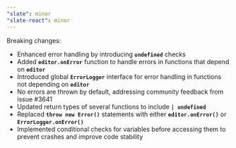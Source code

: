 ```yaml
---
"slate": minor
"slate-react": minor
---
```


Breaking changes:
- Enhanced error handling by introducing **`undefined`** checks
- Added **`editor.onError`** function to handle errors in functions that depend on **`editor`**
- Introduced global **`ErrorLogger`** interface for error handling in functions not depending on **`editor`**
- No errors are thrown by default, addressing community feedback from issue #3641
- Updated return types of several functions to include **`| undefined`**
- Replaced **`throw new Error()`** statements with either **`editor.onError()`** or **`ErrorLogger.onError()`**
- Implemented conditional checks for variables before accessing them to prevent crashes and improve code stability
